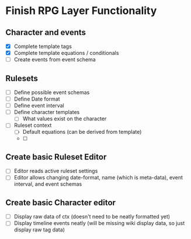 # Finish RPG Layer Functionality

## Character and events
- [x] Complete template tags
- [x] Complete template equations / conditionals
- [ ] Create events from event schema

## Rulesets
- [ ] Define possible event schemas
- [ ] Define Date format
- [ ] Define event interval
- [ ] Define character templates
    - [ ] What values exist on the character
- [ ] Ruleset context
    - [ ] Default equations (can be derived from template)
    - [ ] 

## Create basic Ruleset Editor
- [ ] Editor reads active ruleset settings
- [ ] Editor allows changing date-format, name (which is meta-data), event interval, and event schemas

## Create basic Character editor
- [ ] Display raw data of ctx (doesn't need to be neatly formatted yet)
- [ ] Display timeline events neatly (will be missing wiki display data, so just display raw tag data)
